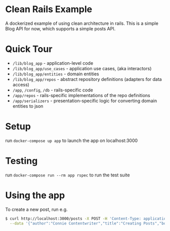 # Clean Rails Example

A dockerized example of using clean architecture in rails. This is a simple Blog API for now, which supports a simple posts API.

# Quick Tour

* `/lib/blog_app` - application-level code
* `/lib/blog_app/use_cases` - application use cases, (aka interactors)
* `/lib/blog_app/entities` - domain entities
* `/lib/blog_app/repos` - abstract repository definitions (adapters for data access)
* `/app`, `/config`, `/db` - rails-specific code
* `/app/repos` - rails-specific implementations of the repo definitions
* `/app/serializers` - presentation-specific logic for converting domain entities to json

# Setup

run `docker-compose up app` to launch the app on localhost:3000

# Testing

run `docker-compose run --rm app rspec` to run the test suite

# Using the app

To create a new post, run e.g.

```bash
$ curl http://localhost:3000/posts -X POST -H 'Content-Type: application/json' \
  --data '{"author":"Connie Contentwriter","title":"Creating Posts","body":"Post posts by POSTing to /posts"}'
```
